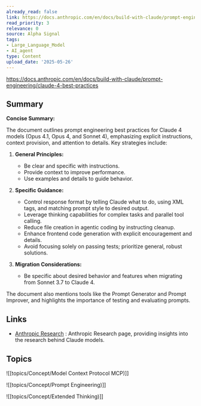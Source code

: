 ```yaml
---
already_read: false
link: https://docs.anthropic.com/en/docs/build-with-claude/prompt-engineering/claude-4-best-practices
read_priority: 3
relevance: 0
source: Alpha Signal
tags:
- Large_Language_Model
- AI_agent
type: Content
upload_date: '2025-05-26'
---
```


https://docs.anthropic.com/en/docs/build-with-claude/prompt-engineering/claude-4-best-practices
## Summary

**Concise Summary:**

The document outlines prompt engineering best practices for Claude 4 models (Opus 4.1, Opus 4, and Sonnet 4), emphasizing explicit instructions, context provision, and attention to details. Key strategies include:

1. **General Principles:**
   - Be clear and specific with instructions.
   - Provide context to improve performance.
   - Use examples and details to guide behavior.

2. **Specific Guidance:**
   - Control response format by telling Claude what to do, using XML tags, and matching prompt style to desired output.
   - Leverage thinking capabilities for complex tasks and parallel tool calling.
   - Reduce file creation in agentic coding by instructing cleanup.
   - Enhance frontend code generation with explicit encouragement and details.
   - Avoid focusing solely on passing tests; prioritize general, robust solutions.

3. **Migration Considerations:**
   - Be specific about desired behavior and features when migrating from Sonnet 3.7 to Claude 4.

The document also mentions tools like the Prompt Generator and Prompt Improver, and highlights the importance of testing and evaluating prompts.
## Links

- [Anthropic Research](https://www.anthropic.com/research) : Anthropic Research page, providing insights into the research behind Claude models.

## Topics

![[topics/Concept/Model Context Protocol MCP)]]

![[topics/Concept/Prompt Engineering)]]

![[topics/Concept/Extended Thinking)]]